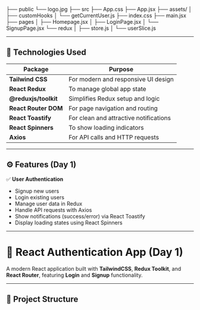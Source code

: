 ├── public
    └── logo.jpg
├── src
    ├── App.css
    ├── App.jsx
    ├── assets/
    │  
    ├── customHooks
    │   └── getCurrentUser.js
    ├── index.css
    ├── main.jsx
    ├── pages
    │   ├── Homepage.jsx
    │   ├── LoginPage.jsx
    │   └── SignupPage.jsx
    └── redux
    │   ├── store.js
    │   └── userSlice.js




---

## 🧰 Technologies Used

| Package | Purpose |
|----------|----------|
| **Tailwind CSS** | For modern and responsive UI design |
| **React Redux** | To manage global app state |
| **@reduxjs/toolkit** | Simplifies Redux setup and logic |
| **React Router DOM** | For page navigation and routing |
| **React Toastify** | For clean and attractive notifications |
| **React Spinners** | To show loading indicators |
| **Axios** | For API calls and HTTP requests |

---

## ⚙️ Features (Day 1)

✅ **User Authentication**
- Signup new users  
- Login existing users  
- Manage user data in Redux  
- Handle API requests with Axios  
- Show notifications (success/error) via React Toastify  
- Display loading states using React Spinners  

---


# 🚀 React Authentication App (Day 1)

A modern React application built with **TailwindCSS**, **Redux Toolkit**, and **React Router**, featuring **Login** and **Signup** functionality.

---

## 📁 Project Structure


